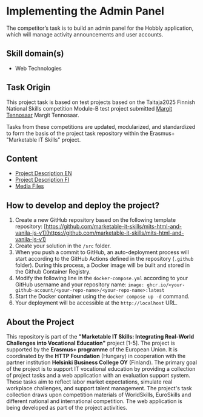 # Implementing the Admin Panel

The competitor’s task is to build an admin panel for the Hobbly application, which will manage activity announcements and user accounts.

## Skill domain(s)

- Web Technologies

## Task Origin

This project task is based on test projects based on the Taitaja2025 Finnish National Skills competition Module-B test project submitted [Margit Tennosaar](https://github.com/margittennosaar) Margit Tennosaar.

Tasks from these competitions are updated, modularized, and standardized to form the basis of the project task repository within the Erasmus+ "Marketable IT Skills" project.

## Content

- [Project Description EN](project-description.md)
- [Project Description FI](project-description_FI.md)
- [Media Files](tree/main/src/assets)

## How to develop and deploy the project?

1. Create a new GitHub repository based on the following template repository: [https://github.com/marketable-it-skills/mits-html-and-vanila-js-v1](https://github.com/marketable-it-skills/mits-html-and-vanila-js-v1)
2. Create your solution in the `/src` folder.
3. When you push a commit to GitHub, an auto-deployment process will start according to the GitHub Actions defined in the repository (`.github` folder). During this process, a Docker image will be built and stored in the Github Container Registry.
4. Modify the following line in the `docker-compose.yml` according to your GitHub username and your repository name: `image: ghcr.io/<your-github-account/<your-repo-name>/<your-repo-name>:latest`
5. Start the Docker container using the `docker compose up -d` command.
6. Your deployment will be accessible at the `http://localhost` URL.

## About the Project

This repository is part of the **"Marketable IT Skills: Integrating Real-World Challenges into Vocational Education"** project [1-5]. The project is supported by the **Erasmus+ programme** of the European Union. It is coordinated by the **HTTP Foundation** (Hungary) in cooperation with the partner institution **Helsinki Business College OY** (Finland). The primary goal of the project is to support IT vocational education by providing a collection of project tasks and a web application with an evaluation support system. These tasks aim to reflect labor market expectations, simulate real workplace challenges, and support talent management. The project's task collection draws upon competition materials of WorldSkills, EuroSkills and different national and international competition. The web application is being developed as part of the project activities.
